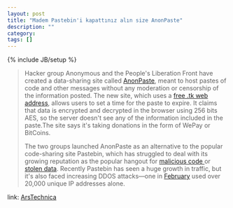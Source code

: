 ```yaml
---
layout: post
title: "Madem Pastebin'i kapattınız alın size AnonPaste"
description: ""
category: 
tags: []
---
```

{% include JB/setup %}
<div>
<blockquote>
<p>Hacker group Anonymous and the People's Liberation Front have created a data-sharing site called <a href="www.AnonPaste.tk">AnonPaste</a>, meant to host pastes of code and other messages without any moderation or censorship of the information posted. The new site, which uses a&nbsp;<a href="http://www.dot.tk/en/index.html?lang=en">free .tk web address</a>, allows users to set a time for the paste to expire. It claims that data is encrypted and decrypted in the browser using 256 bits AES, so the server doesn't see any of the information included in the paste.The site says it's taking donations in the form of WePay or BitCoins.</p>

<p> The two groups launched AnonPaste as an alternative to the popular code-sharing site Pastebin, which has struggled to deal with its growing reputation as the popular hangout for <a href="http://arstechnica.com/tech-policy/news/2012/03/slowloris-ddos-tool-used-by-anonymous-hacked-to-include-zeus-trojan.ars">malicious code </a>or <a href="http://arstechnica.com/business/news/2012/02/exposed-passwords-in-all-their-plain-text-glory.ars">stolen data</a>. Recently Pastebin has seen a huge growth in traffic, but it's also faced increasing DDOS attacks—one in <a href="http://pastebin.com/eJqhCjca">February</a> used over 20,000 unique IP addresses alone.</p>
</blockquote>
</div>

link: [ArsTechnica](http://arstechnica.com/open-source/news/2012/04/anonymous-builds-its-own-pastebin-like-site.ars)